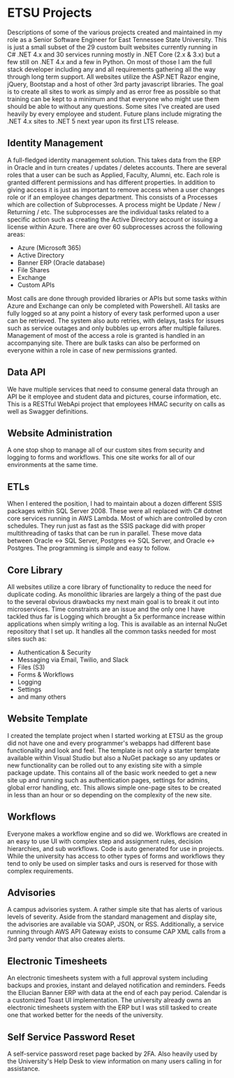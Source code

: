 # ETSU Projects
Descriptions of some of the various projects created and maintained in my role as a Senior Software Engineer for East Tennessee State University. This is just a small subset of the 29 custom built websites currently running in C# .NET 4.x and 30 services running mostly in .NET Core (2.x & 3.x) but a few still on .NET 4.x and a few in Python. On most of those I am the full stack developer including any and all requirements gathering all the way through long term support. All websites utilize the ASP.NET Razor engine, jQuery, Bootstap and a host of other 3rd party javascript libraries. The goal is to create all sites to work as simply and as error free as possible so that training can be kept to a minimum and that everyone who might use them should be able to without any questions. Some sites I've created are used heavily by every employee and student. Future plans include migrating the .NET 4.x sites to .NET 5 next year upon its first LTS release.


## Identity Management
A full-fledged identity management solution. This takes data from the ERP in Oracle and in turn creates / updates / deletes accounts. There are several roles that a user can be such as Applied, Faculty, Alumni, etc. Each role is granted different permissions and has different properties. In addition to giving access it is just as important to remove access when a user changes role or if an employee changes department. This consists of a Processes which are collection of Subprocesses. A process might be Update / New / Returning / etc. The subprocesses are the individual tasks related to a specific action such as creating the Active Directory account or issuing a license within Azure. There are over 60 subprocesses across the following areas:
  
  * Azure (Microsoft 365)
  * Active Directory
  * Banner ERP (Oracle database)
  * File Shares
  * Exchange
  * Custom APIs

Most calls are done through provided libraries or APIs but some tasks within Azure and Exchange can only be completed with Powershell. All tasks are fully logged so at any point a history of every task performed upon a user can be retrieved. The system also auto retries, with delays, tasks for issues such as service outages and only bubbles up errors after multiple failures. Management of most of the access a role is granted is handled in an accompanying site. There are bulk tasks can also be performed on everyone within a role in case of new permissions granted.


## Data API
We have multiple services that need to consume general data through an API be it employee and student data and pictures, course information, etc. This is a RESTful WebApi project that employees HMAC security on calls as well as Swagger definitions.


## Website Administration
A one stop shop to manage all of our custom sites from security and logging to forms and workflows. This one site works for all of our environments at the same time.


## ETLs
When I entered the position, I had to maintain about a dozen different SSIS packages within SQL Server 2008. These were all replaced with C# dotnet core services running in AWS Lambda. Most of which are controlled by cron schedules. They run just as fast as the SSIS package did with proper multithreading of tasks that can be run in parallel. These move data between Oracle <-> SQL Server, Postgres <-> SQL Server, and Oracle <-> Postgres. The programming is simple and easy to follow.


## Core Library
All websites utilize a core library of functionality to reduce the need for duplicate coding. As monolithic libraries are largely a thing of the past due to the several obvious drawbacks my next main goal is to break it out into microservices. Time constraints are an issue and the only one I have tackled thus far is Logging which brought a 5x performance increase within applications when simply writing a log. This is available as an internal NuGet repository that I set up. It handles all the common tasks needed for most sites such as:
  * Authentication & Security
  * Messaging via Email, Twilio, and Slack
  * Files (S3)
  * Forms & Workflows
  * Logging
  * Settings
  * and many others


## Website Template
I created the template project when I started working at ETSU as the group did not have one and every programmer's webapps had different base functionality and look and feel. The template is not only a starter template available within Visual Studio but also a NuGet package so any updates or new functionality can be rolled out to any existing site with a simple package update. This contains all of the basic work needed to get a new site up and running such as authentication pages, settings for admins, global error handling, etc. This allows simple one-page sites to be created in less than an hour or so depending on the complexity of the new site.


## Workflows
Everyone makes a workflow engine and so did we. Workflows are created in an easy to use UI with complex step and assignment rules, decision hierarchies, and sub workflows. Code is auto generated for use in projects. While the university has access to other types of forms and workflows they tend to only be used on simpler tasks and ours is reserved for those with complex requirements.


## Advisories
A campus advisories system. A rather simple site that has alerts of various levels of severity. Aside from the standard management and display site, the advisories are available via SOAP, JSON, or RSS. Additionally, a service running through AWS API Gateway exists to consume CAP XML calls from a 3rd party vendor that also creates alerts.


## Electronic Timesheets
An electronic timesheets system with a full approval system including backups and proxies, instant and delayed notification and reminders. Feeds the Ellucian Banner ERP with data at the end of each pay period. Calendar is a customized Toast UI implementation. The university already owns an electronic timesheets system with the ERP but I was still tasked to create one that worked better for the needs of the university.


## Self Service Password Reset
A self-service password reset page backed by 2FA. Also heavily used by the University's Help Desk to view information on many users calling in for assistance.
